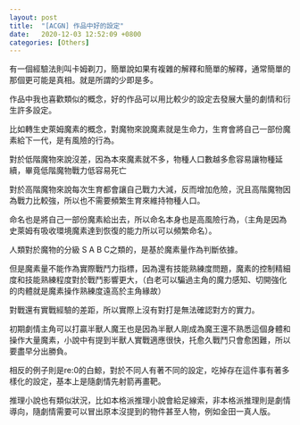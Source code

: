 ```yaml
---
layout: post
title:  "[ACGN] 作品中好的設定"
date:   2020-12-03 12:52:09 +0800
categories: [Others]
---
```



有一個經驗法則叫卡姆剃刀，簡單說如果有複雜的解釋和簡單的解釋，通常簡單的那個更可能是真相。就是所謂的少即是多。

作品中我也喜歡類似的概念，好的作品可以用比較少的設定去發展大量的劇情和衍生許多設定。

比如轉生史萊姆魔素的概念，對魔物來說魔素就是生命力，生育會將自己一部份魔素給下一代，是有風險的行為。

對於低階魔物來說沒差，因為本來魔素就不多，物種人口數越多愈容易讓物種延續，畢竟低階魔物戰力低容易死亡

對於高階魔物來說每次生育都會讓自己戰力大減，反而增加危險，況且高階魔物因為戰力比較強，所以也不需要頻繁生育來維持物種人口。

命名也是將自己一部份魔素給出去，所以命名本身也是高風險行為，（主角是因為史萊姆有吸收環境魔素達到恢復的能力所以可以頻繁命名）。

 人類對於魔物的分級 S A B C之類的，是基於魔素量作為判斷依據。

但是魔素量不能作為實際戰鬥力指標，因為還有技能熟練度問題，魔素的控制精細度和技能熟練程度對於戰鬥影響更大，（白老可以騙過主角的魔力感知、切開強化的肉體就是魔素操作熟練度遠高於主角緣故）

對戰還有實戰經驗的差距，所以實際上沒有對打是無法確認對方的實力。

初期劇情主角可以打贏半獸人魔王也是因為半獸人剛成為魔王還不熟悉這個身體和操作大量魔素，小說中有提到半獸人實戰適應很快，托愈久戰鬥只會愈困難，所以要盡早分出勝負。



相反的例子則是re:0的白鯨，對於不同人有著不同的設定，吃掉存在這件事有著多樣化的設定，基本上是隨劇情先射箭再畫靶。

推理小說也有類似狀況，比如本格派推理小說會給足線索，非本格派推理則是劇情導向，隨劇情需要可以冒出原本沒提到的物件甚至人物，例如金田一真人版。